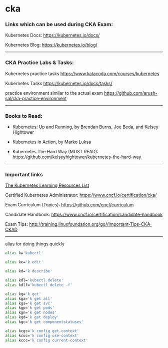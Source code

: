 # cka

### Links which can be used during CKA Exam:

Kubernetes Docs: https://kubernetes.io/docs/

Kubernetes Blog: https://kubernetes.io/blog/

---

### CKA Practice Labs & Tasks:

Kubernetes practice tasks https://www.katacoda.com/courses/kubernetes

Kubernetes Tasks https://kubernetes.io/docs/tasks/

practice environment similar to the actual exam https://github.com/arush-sal/cka-practice-environment

---

### Books to Read:

- Kubernetes: Up and Running, by Brendan Burns, Joe Beda, and Kelsey Hightower

- Kubernetes in Action, by Marko Luksa

- Kubernetes The Hard Way (MUST READ): https://github.com/kelseyhightower/kubernetes-the-hard-way

---

### Important links

[The Kubernetes Learning Resources List](https://docs.google.com/spreadsheets/d/10NltoF_6y3mBwUzQ4bcQLQfCE1BWSgUDcJXy-Qp2JEU/view)

Certified Kubernetes Administrator: https://www.cncf.io/certification/cka/

Exam Curriculum (Topics): https://github.com/cncf/curriculum

Candidate Handbook: https://www.cncf.io/certification/candidate-handbook

Exam Tips: http://training.linuxfoundation.org/go//Important-Tips-CKA-CKAD

---

alias for doing things quickly
```bash
alias k='kubectl'

alias ke='k edit'

alias kd='k describe'

alias kdl='kubectl delete'
alias kdlf='kubectl delete -f'

alias kg='k get'
alias kga='k get all'
alias kgs='k get svc'
alias kgp='k get pods'
alias kgn='k get nodes'
alias kgd='k get deploy'
alias kgc='k get componentstatuses'

alias kcgc='k config get-context'
alias kcuc='k config use-context'
alias kccc='k config current-context'
```
